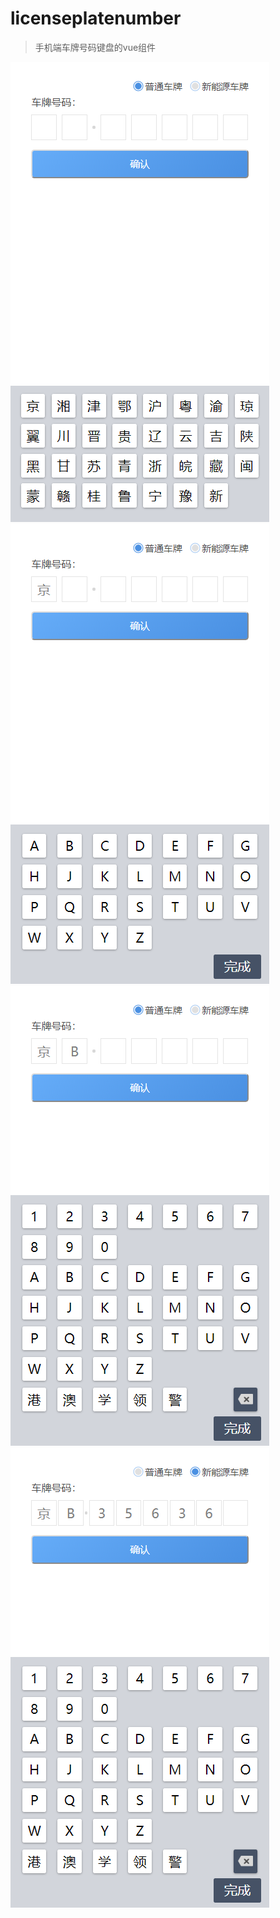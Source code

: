 # licenseplatenumber

> 手机端车牌号码键盘的vue组件

![看不见我了](https://github.com/Pinenutss/githubPicture/blob/master/LicensePlate/1.png)
![看不见我了](https://github.com/Pinenutss/githubPicture/blob/master/LicensePlate/2.png)
![看不见我了](https://github.com/Pinenutss/githubPicture/blob/master/LicensePlate/3.png)
![看不见我了](https://github.com/Pinenutss/githubPicture/blob/master/LicensePlate/4.png)

